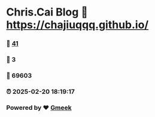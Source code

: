 # Chris.Cai Blog :link: https://chajiuqqq.github.io/ 
### :page_facing_up: [41](https://chajiuqqq.github.io//tag.html) 
### :speech_balloon: 3 
### :hibiscus: 69603 
### :alarm_clock: 2025-02-20 18:19:17 
### Powered by :heart: [Gmeek](https://github.com/Meekdai/Gmeek)
